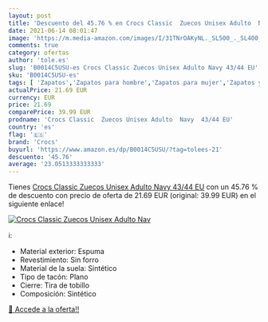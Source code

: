 ```yaml
---
layout: post
title: 'Descuento del 45.76 % en Crocs Classic  Zuecos Unisex Adulto  Nav'
date: 2021-06-14 08:01:47
image: 'https://m.media-amazon.com/images/I/31TNrOAKyNL._SL500_._SL400_.jpg'
comments: true
category: ofertas
author: 'tole.es'
slug: 'B0014C5USU-es Crocs Classic Zuecos Unisex Adulto Navy 43/44 EU'
sku: 'B0014C5USU-es'
tags: [ 'Zapatos','Zapatos para hombre','Zapatos para mujer','Zapatos y complementos','Zuecos de mujer','Zuecos y mules de mujer','Zuecos y mules para hombre','crocs','zuecos', ]
actualPrice: 21.69 EUR
currency: EUR
price: 21.69
comparePrice: 39.99 EUR
prodname: 'Crocs Classic  Zuecos Unisex Adulto  Navy  43/44 EU'
country: 'es'
flag: '🇪🇸'
brand: 'Crocs'
buyurl: 'https://www.amazon.es/dp/B0014C5USU/?tag=tolees-21'
descuento: '45.76'
average: '23.0513333333333'
---
```


Tienes [Crocs Classic  Zuecos Unisex Adulto  Navy  43/44 EU](https://www.amazon.es/dp/B0014C5USU/?tag=tolees-21) con un 45.76 % de descuento con precio de oferta de 21.69 EUR (original: 39.99 EUR) en el siguiente enlace!

[![Crocs Classic  Zuecos Unisex Adulto  Nav](https://m.media-amazon.com/images/I/31TNrOAKyNL._SL500_._SL400_.jpg)](https://www.amazon.es/dp/B0014C5USU/?tag=tolees-21)

ℹ️:

- Material exterior: Espuma
- Revestimiento: Sin forro
- Material de la suela: Sintético
- Tipo de tacón: Plano
- Cierre: Tira de tobillo
- Composición: Sintético

[🛒 Accede a la oferta!!](https://www.amazon.es/dp/B0014C5USU/?tag=tolees-21)
